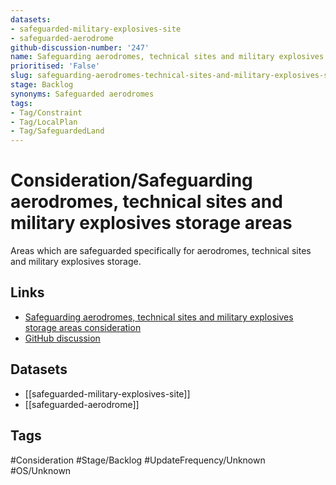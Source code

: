 ```yaml
---
datasets:
- safeguarded-military-explosives-site
- safeguarded-aerodrome
github-discussion-number: '247'
name: Safeguarding aerodromes, technical sites and military explosives storage areas
prioritised: 'False'
slug: safeguarding-aerodromes-technical-sites-and-military-explosives-storage-areas
stage: Backlog
synonyms: Safeguarded aerodromes
tags:
- Tag/Constraint
- Tag/LocalPlan
- Tag/SafeguardedLand
---
```


# Consideration/Safeguarding aerodromes, technical sites and military explosives storage areas

Areas which are safeguarded specifically for aerodromes, technical sites and military explosives storage.

## Links

* [Safeguarding aerodromes, technical sites and military explosives storage areas consideration](https://design.planning.data.gov.uk/planning-consideration/safeguarding-aerodromes-technical-sites-and-military-explosives-storage-areas)
* [GitHub discussion](https://github.com/digital-land/data-standards-backlog/discussions/247)

## Datasets

* [[safeguarded-military-explosives-site]]
* [[safeguarded-aerodrome]]

## Tags

#Consideration #Stage/Backlog #UpdateFrequency/Unknown #OS/Unknown